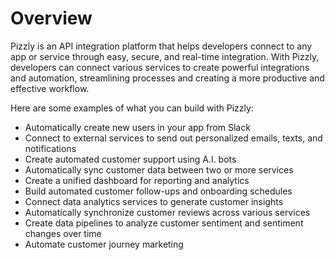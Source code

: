# Overview

Pizzly is an API integration platform that helps developers connect to any app
or service through easy, secure, and real-time integration. With Pizzly,
developers can connect various services to create powerful integrations and
automation, streamlining processes and creating a more productive and effective
workflow.

Here are some examples of what you can build with Pizzly:

- Automatically create new users in your app from Slack
- Connect to external services to send out personalized emails, texts, and
  notifications
- Create automated customer support using A.I. bots
- Automatically sync customer data between two or more services
- Create a unified dashboard for reporting and analytics
- Build automated customer follow-ups and onboarding schedules
- Connect data analytics services to generate customer insights
- Automatically synchronize customer reviews across various services
- Create data pipelines to analyze customer sentiment and sentiment changes
  over time
- Automate customer journey marketing
